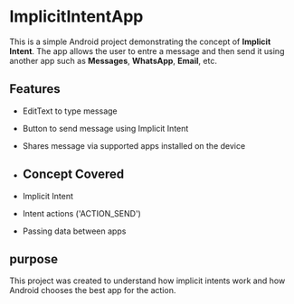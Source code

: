 # ImplicitIntentApp 

This is a simple Android project demonstrating the concept of **Implicit Intent**.
The app allows the user to entre a message and then send it using another
app such as **Messages**, **WhatsApp**, **Email**, etc.

## Features 
- EditText to type message
- Button to send message using Implicit Intent
- Shares message via supported apps installed on the device

- ## Concept Covered
- Implicit Intent
- Intent actions ('ACTION_SEND')
- Passing data between apps
  
## purpose 
This project was created to understand how implicit
intents work and how Android chooses the best app for 
the action.
